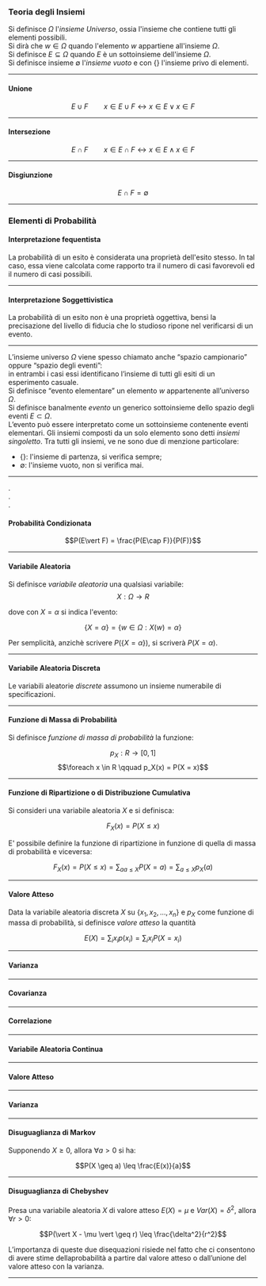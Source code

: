 ### Teoria degli Insiemi ###

Si definisce $\Omega$ l'_insieme Universo_, ossia l'insieme che contiene tutti gli elementi possibili.<br />
Si dirà che $w \in \Omega$ quando l'elemento $w$ appartiene all'insieme $\Omega$. <br />
Si definisce $E \subseteq \Omega$ quando $E$ è un sottoinsieme dell'insieme $\Omega$.<br />
Si definisce insieme $\emptyset$ l'_insieme vuoto_ e con $\{\}$ l'insieme privo di elementi.<br />

--------------------------------------------------------------

#### Unione ####

$$E \cup F \qquad x \in E \cup F \leftrightarrow x \in E \vee x \in F $$

--------------------------------------------------------------

#### Intersezione  ####

$$E \cap F \qquad x \in E \cap F \leftrightarrow x \in E \wedge x \in F $$

--------------------------------------------------------------

#### Disgiunzione ####

$$E \cap F = \emptyset $$

--------------------------------------------------------------

### Elementi di Probabilità ###

#### Interpretazione fequentista ####

La probabilità di un esito è considerata una proprietà dell'esito stesso. In tal caso, essa viene calcolata come rapporto tra il numero di casi favorevoli ed il numero di casi possibili.<br />

--------------------------------------------------------------

#### Interpretazione Soggettivistica ####

La probabilità di un esito non è una proprietà oggettiva, bensì la precisazione del livello di fiducia che lo studioso ripone nel verificarsi di un evento.<br />

--------------------------------------------------------------

L’insieme universo $\Omega$ viene spesso chiamato anche “spazio campionario” oppure “spazio degli eventi”:<br /> in entrambi i casi essi identificano l’insieme di tutti gli esiti di un esperimento casuale.<br />Si definisce “evento elementare” un elemento $w$ appartenente all’universo $\Omega$.<br />Si definisce banalmente _evento_ un generico sottoinsieme dello spazio degli eventi $E \subset \Omega$.<br />L’evento può essere interpretato come un sottoinsieme contenente eventi elementari. Gli insiemi composti da un solo elemento sono detti _insiemi singoletto_. Tra tutti gli insiemi, ve ne sono due di menzione particolare:
- $\{\}$: l'insieme di partenza, si verifica sempre;
- $\emptyset$: l'insieme vuoto, non si verifica mai.

--------------------------------------------------------------

.<br />
.<br />
.<br />

#### Probabilità Condizionata ####

$$P(E\vert F) = \frac{P(E\cap F)}{P(F)}$$

--------------------------------------------------------------

#### Variabile Aleatoria ####

Si definisce _variabile aleatoria_ una qualsiasi variabile:
$$X: \Omega \rightarrow R$$

dove con $X = \alpha$ si indica l'evento:

$$\{X = \alpha \} = \{w \in \Omega : X(w) = \alpha \}$$

Per semplicità, anzichè scrivere $P(\{X = \alpha\} )$, si scriverà $P(X = \alpha)$.<br />

--------------------------------------------------------------

#### Variabile Aleatoria Discreta ####
 
Le variabili aleatorie _discrete_ assumono un insieme numerabile di specificazioni.

--------------------------------------------------------------

#### Funzione di Massa di Probabilità ####
Si definisce _funzione di massa di probabilità_ la funzione:

$$p_X : R \rightarrow [0, 1]$$
$$\foreach x \in R \qquad p_X(x) = P(X = x)$$

--------------------------------------------------------------

#### Funzione di Ripartizione o di Distribuzione Cumulativa ####

Si consideri una variabile aleatoria $X$ e si definisca:

$$F_X(x) = P(X \leq x)$$

E' possibile definire la funzione di ripartizione in funzione di quella di massa di probabilità e viceversa:

$$F_X(x) = P(X \leq x) = \sum_{aa \leq X}P(X = a) = \sum_{a \leq X}p_X(a)$$

--------------------------------------------------------------

#### Valore Atteso ####

Data la variabile aleatoria discreta $X$ su $\{x_1, x_2, ..., x_n\}$ e $p_X$ come funzione di massa di probabilità, si definisce _valore atteso_ la quantità

$$E(X) = \sum_{i}x_{i}p(x_{i}) = \sum_{i}x_{i}P(X = x_{i})$$

--------------------------------------------------------------

#### Varianza ####

--------------------------------------------------------------

#### Covarianza ####

--------------------------------------------------------------

#### Correlazione ####

--------------------------------------------------------------

#### Variabile Aleatoria Continua ####

--------------------------------------------------------------

#### Valore Atteso ####

--------------------------------------------------------------

#### Varianza ####

--------------------------------------------------------------

#### Disuguaglianza di Markov ####

Supponendo $X \geq 0$, allora $\forall a > 0$ si ha:

$$P(X \geq a) \leq \frac{E(x)}{a}$$

--------------------------------------------------------------

#### Disuguaglianza di Chebyshev ####

Presa una variabile aleatoria $X$ di valore atteso $E(X) = \mu$ e $Var(X) = \delta^2$, allora $\forall r > 0$:

$$P(\vert X - \mu \vert \geq r) \leq \frac{\delta^2}{r^2}$$

L’importanza di queste due disequazioni risiede nel fatto che ci consentono di avere stime dellaprobabilità a partire dal valore atteso o dall’unione del valore atteso con la varianza.<br />

--------------------------------------------------------------